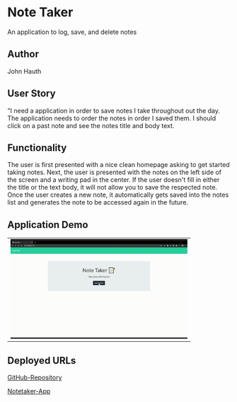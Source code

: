 # Note Taker
An application to log, save, and delete notes

## Author
John Hauth
## User Story
<p>"I need a application in order to save notes I take throughout out the day. The application needs to order the notes in order I saved them. I should click on a past note and see the notes title and body text.
</p>

## Functionality
The user is first presented with a nice clean homepage asking to get started taking notes.
Next, the user is presented with the notes on the left side of the screen and a writing pad in the center.
If the user doesn't fill in either the title or the text body, it will not allow you to save the respected note.
Once the user creates a new note, it automatically gets saved into the notes list and generates the note to be accessed again in the future.

## Application Demo
<table>
	<tr>
    	<td>
			<img width="400" alt="400 index" src="demo-images\Notetaker-Demo.gif">
		</td>
	</tr>
</table>


## Deployed URLs
[GitHub-Repository](https://github.com/jkhauth/notetaker-app)

[Notetaker-App](https://note-taker-jkhauth.herokuapp.com/)
